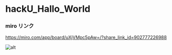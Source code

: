 # hackU_Hallo_World

### miro リンク
https://miro.com/app/board/uXjVMpc5pAw=/?share_link_id=902777226988

![alt](/app/views/layout/latest_version.png)

